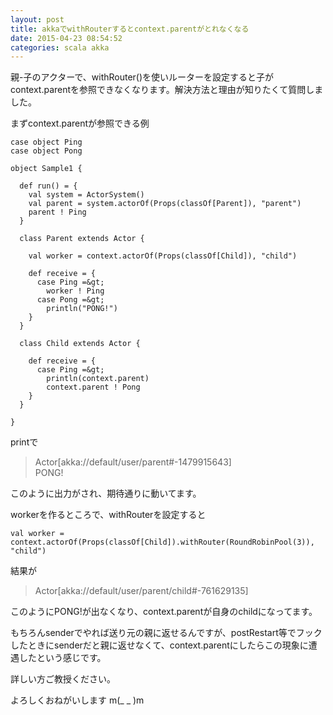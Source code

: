 ```yaml
---
layout: post
title: akkaでwithRouterするとcontext.parentがとれなくなる
date: 2015-04-23 08:54:52
categories: scala akka
---
```

<p>親-子のアクターで、withRouter()を使いルーターを設定すると子がcontext.parentを参照できなくなります。解決方法と理由が知りたくて質問しました。</p>

<p>まずcontext.parentが参照できる例</p>

```
case object Ping
case object Pong

object Sample1 {

  def run() = {
    val system = ActorSystem()
    val parent = system.actorOf(Props(classOf[Parent]), "parent")
    parent ! Ping
  }

  class Parent extends Actor {

    val worker = context.actorOf(Props(classOf[Child]), "child")

    def receive = {
      case Ping =&gt;
        worker ! Ping
      case Pong =&gt;
        println("PONG!")
    }
  }

  class Child extends Actor {

    def receive = {
      case Ping =&gt;
        println(context.parent)
        context.parent ! Pong
    }
  }

}
```

<p>printで </p>

<blockquote>
  <p>Actor[akka://default/user/parent#-1479915643]<br>
  PONG!</p>
</blockquote>

<p>このように出力がされ、期待通りに動いてます。</p>

<p>workerを作るところで、withRouterを設定すると</p>

```
val worker = context.actorOf(Props(classOf[Child]).withRouter(RoundRobinPool(3)), "child")
```

<p>結果が</p>

<blockquote>
  <p>Actor[akka://default/user/parent/child#-761629135]</p>
</blockquote>

<p>このようにPONG!が出なくなり、context.parentが自身のchildになってます。</p>

<p>もちろんsenderでやれば送り元の親に返せるんですが、postRestart等でフックしたときにsenderだと親に返せなくて、context.parentにしたらこの現象に遭遇したという感じです。</p>

<p>詳しい方ご教授ください。</p>

<p>よろしくおねがいします m(_ _ )m</p>
